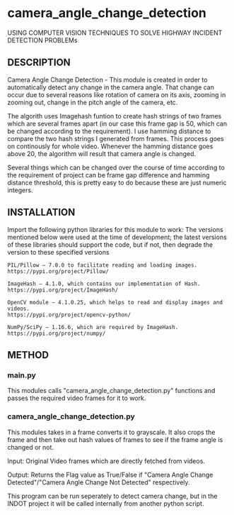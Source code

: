 # camera_angle_change_detection

USING COMPUTER VISION TECHNIQUES TO SOLVE HIGHWAY INCIDENT DETECTION PROBLEMs

## DESCRIPTION

Camera Angle Change Detection - This module is created in order to automatically detect any change in the camera angle. That change can occur due to several reasons like rotation of camera on its axis, zooming in zooming out, change in the pitch angle of the camera, etc.

The algorith uses Imagehash funtion to create hash strings of two frames which are several frames apart (in our case this frame gap is 50, which can be changed according to the requirement). I use hamming distance to compare the two hash strings I generated from frames. This process goes on continously for whole video. Whenever the hamming distance goes above 20, the algorithm will result that camera angle is changed.

Several things which can be changed over the course of time according to the requirement of project can be frame gap difference and hamming distance threshold, this is pretty easy to do because these are just numeric integers.

## INSTALLATION

Import the following python libraries for this module to work:
The versions mentioned below were used at the time of development; the latest versions of these libraries should support the code, but if not, then degrade the version to these specified versions
	
	PIL/Pillow – 7.0.0 to facilitate reading and loading images. 
	https://pypi.org/project/Pillow/

	ImageHash – 4.1.0, which contains our implementation of Hash. https://pypi.org/project/ImageHash/

	OpenCV module – 4.1.0.25, which helps to read and display images and videos.
	https://pypi.org/project/opencv-python/

	NumPy/SciPy – 1.16.6, which are required by ImageHash.
	https://pypi.org/project/numpy/
  
## METHOD
### main.py
This modules calls "camera_angle_change_detection.py" functions and passes the required video frames for it to work.

### camera_angle_change_detection.py
This modules takes in a frame converts it to grayscale. It also crops the frame and then take out hash values of frames to see if the frame angle is changed or not.

Input: Original Video frames which are directly fetched from videos.

Output: Returns the Flag value as True/False if "Camera Angle Change Detected"/"Camera Angle Change Not Detected" respectively.
	
This program can be run seperately to detect camera change, but in the INDOT project it will be called internally from another python script. 
